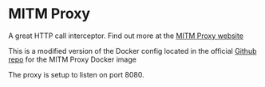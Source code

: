 # MITM Proxy

A great HTTP call interceptor. Find out more at the [MITM Proxy website](https://mitmproxy.org/)

This is a modified version of the Docker config located in the official [Github repo](https://github.com/mitmproxy/docker-releases) for the MITM Proxy Docker image

The proxy is setup to listen on port 8080.
